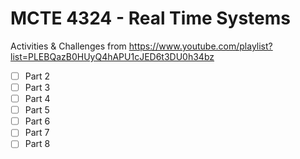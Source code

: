 # MCTE 4324 - Real Time Systems

Activities & Challenges from https://www.youtube.com/playlist?list=PLEBQazB0HUyQ4hAPU1cJED6t3DU0h34bz
-[ ] Part 2
-[ ] Part 3
-[ ] Part 4
-[ ] Part 5
-[ ] Part 6
-[ ] Part 7
-[ ] Part 8
